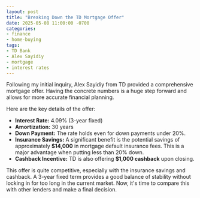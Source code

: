```yaml
---
layout: post
title: "Breaking Down the TD Mortgage Offer"
date: 2025-05-08 11:00:00 -0700
categories:
- finance
- home-buying
tags:
- TD Bank
- Alex Sayidiy
- mortgage
- interest rates
---
```


Following my initial inquiry, Alex Sayidiy from TD provided a comprehensive mortgage offer. Having the concrete numbers is a huge step forward and allows for more accurate financial planning.

Here are the key details of the offer:

*   **Interest Rate:** 4.09% (3-year fixed)
*   **Amortization:** 30 years
*   **Down Payment:** The rate holds even for down payments under 20%.
*   **Insurance Savings:** A significant benefit is the potential savings of approximately **$14,000** in mortgage default insurance fees. This is a major advantage when putting less than 20% down.
*   **Cashback Incentive:** TD is also offering **$1,000 cashback** upon closing.

This offer is quite competitive, especially with the insurance savings and cashback. A 3-year fixed term provides a good balance of stability without locking in for too long in the current market. Now, it's time to compare this with other lenders and make a final decision.
